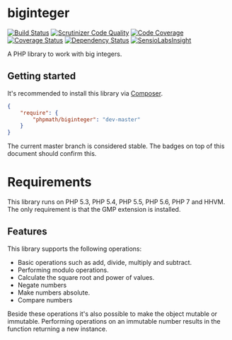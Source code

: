 # biginteger

[![Build Status](https://travis-ci.org/phpmath/biginteger.svg?branch=master)](https://travis-ci.org/phpmath/biginteger)
[![Scrutinizer Code Quality](https://scrutinizer-ci.com/g/phpmath/biginteger/badges/quality-score.png?b=master)](https://scrutinizer-ci.com/g/phpmath/biginteger/?branch=master)
[![Code Coverage](https://scrutinizer-ci.com/g/phpmath/biginteger/badges/coverage.png?b=master)](https://scrutinizer-ci.com/g/phpmath/biginteger/?branch=master)
[![Coverage Status](https://coveralls.io/repos/phpmath/biginteger/badge.svg)](https://coveralls.io/r/phpmath/biginteger)
[![Dependency Status](https://www.versioneye.com/user/projects/552269cc971f781c480003f0/badge.svg?style=flat)](https://www.versioneye.com/user/projects/552269cc971f781c480003f0)
[![SensioLabsInsight](https://insight.sensiolabs.com/projects/e94c9ef4-54e2-4785-bff5-d96db4b468d7/mini.png)](https://insight.sensiolabs.com/projects/e94c9ef4-54e2-4785-bff5-d96db4b468d7)

A PHP library to work with big integers.

## Getting started

It's recommended to install this library via [Composer](https://getcomposer.org).

```json
{
    "require": {
        "phpmath/biginteger": "dev-master"
    }
}
```

The current master branch is considered stable. The badges on top of this document should confirm this.

# Requirements

This library runs on PHP 5.3, PHP 5.4, PHP 5.5, PHP 5.6, PHP 7 and HHVM. The only requirement is that the GMP extension
is installed.

## Features

This library supports the following operations:

* Basic operations such as add, divide, multiply and subtract.
* Performing modulo operations.
* Calculate the square root and power of values.
* Negate numbers
* Make numbers absolute.
* Compare numbers

Beside these operations it's also possible to make the object mutable or immutable. Performing operations on an 
immutable number results in the function returning a new instance.
